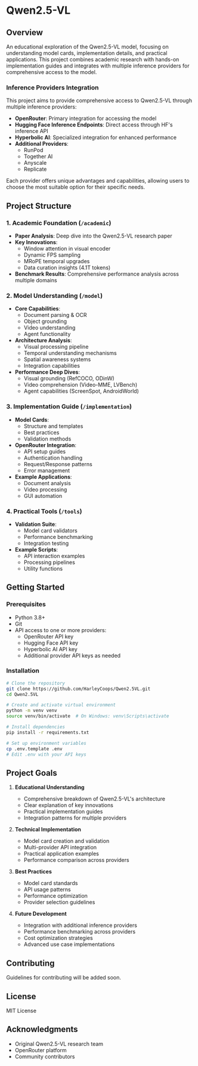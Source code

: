 # Qwen2.5-VL

## Overview
An educational exploration of the Qwen2.5-VL model, focusing on understanding model cards, implementation details, and practical applications. This project combines academic research with hands-on implementation guides and integrates with multiple inference providers for comprehensive access to the model.

### Inference Providers Integration
This project aims to provide comprehensive access to Qwen2.5-VL through multiple inference providers:

- **OpenRouter**: Primary integration for accessing the model
- **Hugging Face Inference Endpoints**: Direct access through HF's inference API
- **Hyperbolic AI**: Specialized integration for enhanced performance
- **Additional Providers**:
  - RunPod
  - Together AI
  - Anyscale
  - Replicate

Each provider offers unique advantages and capabilities, allowing users to choose the most suitable option for their specific needs.

## Project Structure

### 1. Academic Foundation (`/academic`)
- **Paper Analysis**: Deep dive into the Qwen2.5-VL research paper
- **Key Innovations**:
  - Window attention in visual encoder
  - Dynamic FPS sampling
  - MRoPE temporal upgrades
  - Data curation insights (4.1T tokens)
- **Benchmark Results**: Comprehensive performance analysis across multiple domains

### 2. Model Understanding (`/model`)
- **Core Capabilities**:
  - Document parsing & OCR
  - Object grounding
  - Video understanding
  - Agent functionality
- **Architecture Analysis**:
  - Visual processing pipeline
  - Temporal understanding mechanisms
  - Spatial awareness systems
  - Integration capabilities
- **Performance Deep Dives**:
  - Visual grounding (RefCOCO, ODinW)
  - Video comprehension (Video-MME, LVBench)
  - Agent capabilities (ScreenSpot, AndroidWorld)

### 3. Implementation Guide (`/implementation`)
- **Model Cards**:
  - Structure and templates
  - Best practices
  - Validation methods
- **OpenRouter Integration**:
  - API setup guides
  - Authentication handling
  - Request/Response patterns
  - Error management
- **Example Applications**:
  - Document analysis
  - Video processing
  - GUI automation

### 4. Practical Tools (`/tools`)
- **Validation Suite**:
  - Model card validators
  - Performance benchmarking
  - Integration testing
- **Example Scripts**:
  - API interaction examples
  - Processing pipelines
  - Utility functions

## Getting Started

### Prerequisites
- Python 3.8+
- Git
- API access to one or more providers:
  - OpenRouter API key
  - Hugging Face API key
  - Hyperbolic AI API key
  - Additional provider API keys as needed

### Installation
```bash
# Clone the repository
git clone https://github.com/HarleyCoops/Qwen2.5VL.git
cd Qwen2.5VL

# Create and activate virtual environment
python -m venv venv
source venv/bin/activate  # On Windows: venv\Scripts\activate

# Install dependencies
pip install -r requirements.txt

# Set up environment variables
cp .env.template .env
# Edit .env with your API keys
```

## Project Goals

1. **Educational Understanding**
   - Comprehensive breakdown of Qwen2.5-VL's architecture
   - Clear explanation of key innovations
   - Practical implementation guides
   - Integration patterns for multiple providers

2. **Technical Implementation**
   - Model card creation and validation
   - Multi-provider API integration
   - Practical application examples
   - Performance comparison across providers

3. **Best Practices**
   - Model card standards
   - API usage patterns
   - Performance optimization
   - Provider selection guidelines

4. **Future Development**
   - Integration with additional inference providers
   - Performance benchmarking across providers
   - Cost optimization strategies
   - Advanced use case implementations

## Contributing
Guidelines for contributing will be added soon.

## License
MIT License

## Acknowledgments
- Original Qwen2.5-VL research team
- OpenRouter platform
- Community contributors
